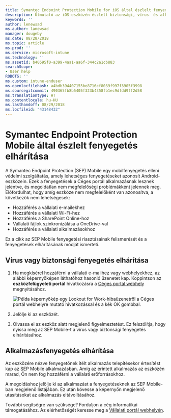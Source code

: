```yaml
---
title: Symantec Endpoint Protection Mobile for iOS által észlelt fenyegetések elhárítása | Microsoft Docs
description: Útmutató az iOS-eszközén észlelt biztonsági, vírus- és alkalmazásfenyegetések elhárításához.
keywords: ''
author: lenewsad
ms.author: lanewsad
manager: dougeby
ms.date: 08/28/2018
ms.topic: article
ms.prod: ''
ms.service: microsoft-intune
ms.technology: ''
ms.assetid: b40595f0-a399-4aa1-aa6f-344c2a1cb883
searchScope:
- User help
ROBOTS: ''
ms.custom: intune-enduser
ms.openlocfilehash: a4bdb394407155be8716cf8039f997f3905f3998
ms.sourcegitcommit: 490365fb8b5405f323b4358fb1ec9dfdd9ff2d58
ms.translationtype: HT
ms.contentlocale: hu-HU
ms.lasthandoff: 08/29/2018
ms.locfileid: "43148432"
---
```

# <a name="resolve-a-threat-found-by-symantec-endpoint-protection-mobile"></a>Symantec Endpoint Protection Mobile által észlelt fenyegetés elhárítása

A Symantec Endpoint Protection (SEP) Mobile egy mobilfenyegetés elleni védelmi szolgáltatás, amely lehetséges fenyegetéseket azonosít Android-eszközein. Ezek a fenyegetések a Céges portál alkalmazásnak lesznek jelentve, és megoldatlan nem megfelelőségi problémákként jelennek meg. Előfordulhat, hogy amíg eszköze nem megfelelőként van azonosítva, a következők nem lehetségesek:

* Hozzáférés a vállalati e-mailekhez
* Hozzáférés a vállalati Wi-Fi-hez
* Hozzáférés a SharePoint Online-hoz
* Vállalati fájlok szinkronizálása a OneDrive-val
* Hozzáférés a vállalati alkalmazásokhoz

Ez a cikk az SEP Mobile fenyegetési riasztásainak felismerését és a fenyegetések elhárításának módját ismerteti. 

## <a name="resolve-virus-or-security-threat"></a>Vírus vagy biztonsági fenyegetés elhárítása  

1. Ha megkísérel hozzáférni a vállalati e-mailhez vagy webhelyekhez, az alábbi képernyőképen láthatóhoz hasonló üzenetet kap. Koppintson az **eszközfelügyeleti portál** hivatkozásra a [Céges portál webhely](https://portal.manage.microsoft.com/devices) megnyitásához.

    ![Példa képernyőkép egy Lookout for Work-hibaüzenetről a Céges portál webhelyre mutató hivatkozással és a kék OK gombbal.](./media/mtd-go-to-device-management-portal-android.png)  

2. Jelölje ki az eszközét.  
3. Olvassa el az eszköz alatt megjelenő figyelmeztetést. Ez felszólítja, hogy nyissa meg az SEP Mobile-t a vírus vagy biztonsági fenyegetés elhárításához.    

## <a name="resolve-an-app-threat"></a>Alkalmazásfenyegetés elhárítása  

Az eszközére nézve fenyegetőnek ítélt alkalmazás telepítésekor értesítést kap az SEP Mobile alkalmazásban. Amíg az érintett alkalmazás az eszközén marad, Ön nem fog hozzáférni a vállalati erőforrásokhoz.  

A megoldáshoz jelölje ki az alkalmazást a fenyegetéseknek az SEP Mobile-ban megjelenő listájában. Ez után kövesse a képernyőn megjelenő utasításokat az alkalmazás eltávolításához.  

További segítségre van szüksége? Forduljon a cég informatikai támogatásához. Az elérhetőségét keresse meg a [Vállalati portál webhelyén](https://go.microsoft.com/fwlink/?linkid=2010980). 

